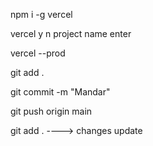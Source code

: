  npm i -g vercel 

 vercel 
 y
 n 
 project name
 enter


vercel --prod


git add .

git commit -m "Mandar"

git push origin main


git add . ----> changes update